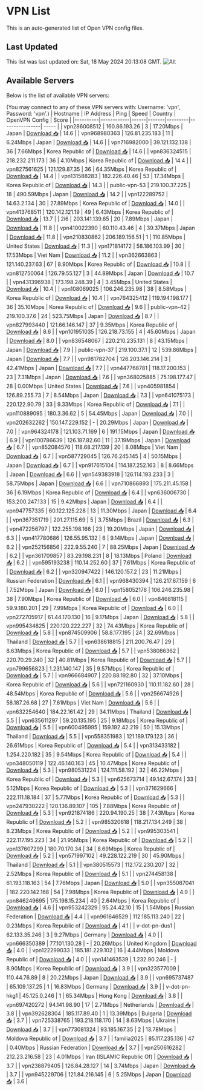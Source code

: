 # VPN List

This is an auto-generated list of Open VPN config files.

## Last Updated

This list was last updated on: Sat, 18 May 2024 20:13:08 GMT.
![Alt](https://repobeats.axiom.co/api/embed/186b98318ef1479477931607c1ad7d823f12451f.svg "Repobeats analytics image")

## Available Servers

Below is the list of available VPN servers:

(You may connect to any of these VPN servers with: Username: 'vpn', Password: 'vpn'.)
| Hostname | IP Address | Ping | Speed | Country | OpenVPN Config | Score |
|----------|------------|------|-------|---------|----------------| ----- |
| vpn286008512 | 160.86.193.26 | 3 | 17.20Mbps | Japan | [Download 📥](./configs/server_0_JP.ovpn) | 14.6 |
| vpn968980363 | 126.81.235.183 | 11 | 6.24Mbps | Japan | [Download 📥](./configs/server_1_JP.ovpn) | 14.6 |
| vpn716982000 | 39.121.132.138 | 36 | 7.66Mbps | Korea Republic of | [Download 📥](./configs/server_2_KR.ovpn) | 14.6 |
| vpn836324515 | 218.232.211.173 | 36 | 4.10Mbps | Korea Republic of | [Download 📥](./configs/server_3_KR.ovpn) | 14.4 |
| vpn827561625 | 121.129.87.35 | 36 | 64.35Mbps | Korea Republic of | [Download 📥](./configs/server_4_KR.ovpn) | 14.4 |
| vpn131588283 | 182.226.40.46 | 53 | 17.34Mbps | Korea Republic of | [Download 📥](./configs/server_5_KR.ovpn) | 14.3 |
| public-vpn-53 | 219.100.37.225 | 18 | 490.59Mbps | Japan | [Download 📥](./configs/server_6_JP.ovpn) | 14.2 |
| vpn122289752 | 14.63.2.134 | 30 | 27.89Mbps | Korea Republic of | [Download 📥](./configs/server_7_KR.ovpn) | 14.0 |
| vpn413768511 | 120.142.121.19 | 49 | 6.43Mbps | Korea Republic of | [Download 📥](./configs/server_8_KR.ovpn) | 13.7 |
| 2i6 | 203.141.139.65 | 20 | 7.89Mbps | Japan | [Download 📥](./configs/server_9_JP.ovpn) | 11.8 |
| vpn410022390 | 60.110.43.46 | 4 | 39.37Mbps | Japan | [Download 📥](./configs/server_10_JP.ovpn) | 11.8 |
| vpn210830862 | 206.189.156.51 | 1 | 110.85Mbps | United States | [Download 📥](./configs/server_11_US.ovpn) | 11.3 |
| vpn171814172 | 58.186.103.99 | 30 | 17.53Mbps | Viet Nam | [Download 📥](./configs/server_12_VN.ovpn) | 11.2 |
| vpn362663863 | 121.140.237.63 | 67 | 8.90Mbps | Korea Republic of | [Download 📥](./configs/server_13_KR.ovpn) | 10.8 |
| vpn812750064 | 126.79.55.127 | 3 | 44.89Mbps | Japan | [Download 📥](./configs/server_14_JP.ovpn) | 10.7 |
| vpn431396938 | 173.198.248.39 | 4 | 3.45Mbps | United States | [Download 📥](./configs/server_15_US.ovpn) | 10.4 |
| vpn108069025 | 106.246.235.98 | 38 | 8.58Mbps | Korea Republic of | [Download 📥](./configs/server_16_KR.ovpn) | 10.4 |
| vpn764325412 | 119.194.198.177 | 36 | 35.10Mbps | Korea Republic of | [Download 📥](./configs/server_17_KR.ovpn) | 9.6 |
| public-vpn-42 | 219.100.37.6 | 24 | 523.75Mbps | Japan | [Download 📥](./configs/server_18_JP.ovpn) | 8.7 |
| vpn827993440 | 121.66.146.147 | 37 | 9.35Mbps | Korea Republic of | [Download 📥](./configs/server_19_KR.ovpn) | 8.6 |
| vpn101951035 | 126.218.73.155 | 4 | 45.60Mbps | Japan | [Download 📥](./configs/server_20_JP.ovpn) | 8.0 |
| vpn836548067 | 220.210.235.131 | 8 | 43.15Mbps | Japan | [Download 📥](./configs/server_21_JP.ovpn) | 7.9 |
| public-vpn-37 | 219.100.37.1 | 12 | 539.86Mbps | Japan | [Download 📥](./configs/server_22_JP.ovpn) | 7.7 |
| vpn981782704 | 126.203.146.214 | 3 | 42.41Mbps | Japan | [Download 📥](./configs/server_23_JP.ovpn) | 7.7 |
| vpn447768781 | 118.17.200.153 | 23 | 7.31Mbps | Japan | [Download 📥](./configs/server_24_JP.ovpn) | 7.6 |
| vpn368025885 | 75.198.177.47 | 28 | 0.00Mbps | United States | [Download 📥](./configs/server_25_US.ovpn) | 7.6 |
| vpn405981854 | 126.89.255.73 | 7 | 8.54Mbps | Japan | [Download 📥](./configs/server_26_JP.ovpn) | 7.3 |
| vpn641075173 | 220.122.90.79 | 33 | 9.33Mbps | Korea Republic of | [Download 📥](./configs/server_27_KR.ovpn) | 7.1 |
| vpn110889095 | 180.3.36.62 | 5 | 54.45Mbps | Japan | [Download 📥](./configs/server_28_JP.ovpn) | 7.0 |
| vpn202632262 | 150.147.229.152 | - | 20.29Mbps | Japan | [Download 📥](./configs/server_29_JP.ovpn) | 7.0 |
| vpn964324178 | 121.103.71.169 | 6 | 191.15Mbps | Japan | [Download 📥](./configs/server_30_JP.ovpn) | 6.9 |
| vpn100786639 | 126.187.82.60 | 11 | 37.19Mbps | Japan | [Download 📥](./configs/server_31_JP.ovpn) | 6.7 |
| vpn852084576 | 118.68.217.139 | 20 | 8.08Mbps | Viet Nam | [Download 📥](./configs/server_32_VN.ovpn) | 6.7 |
| vpn587729045 | 126.76.245.145 | 4 | 50.15Mbps | Japan | [Download 📥](./configs/server_33_JP.ovpn) | 6.7 |
| vpn917615104 | 114.187.252.163 | 8 | 8.66Mbps | Japan | [Download 📥](./configs/server_34_JP.ovpn) | 6.6 |
| vpn549383918 | 126.114.193.233 | 3 | 58.75Mbps | Japan | [Download 📥](./configs/server_35_JP.ovpn) | 6.6 |
| vpn710866893 | 175.211.45.158 | 36 | 6.19Mbps | Korea Republic of | [Download 📥](./configs/server_36_KR.ovpn) | 6.4 |
| vpn636006730 | 153.200.247.133 | 15 | 9.42Mbps | Japan | [Download 📥](./configs/server_37_JP.ovpn) | 6.4 |
| vpn947757335 | 60.122.125.228 | 13 | 11.30Mbps | Japan | [Download 📥](./configs/server_38_JP.ovpn) | 6.4 |
| vpn367351719 | 201.27.115.69 | 5 | 3.75Mbps | Brazil | [Download 📥](./configs/server_39_BR.ovpn) | 6.3 |
| vpn472256797 | 122.255.198.166 | 23 | 19.20Mbps | Japan | [Download 📥](./configs/server_40_JP.ovpn) | 6.3 |
| vpn417780686 | 126.55.95.132 | 6 | 9.14Mbps | Japan | [Download 📥](./configs/server_41_JP.ovpn) | 6.2 |
| vpn252156856 | 222.9.55.240 | 7 | 88.25Mbps | Japan | [Download 📥](./configs/server_42_JP.ovpn) | 6.2 |
| vpn361709857 | 83.29.198.231 | 8 | 18.13Mbps | Poland | [Download 📥](./configs/server_43_PL.ovpn) | 6.2 |
| vpn595193238 | 110.14.252.60 | 37 | 7.61Mbps | Korea Republic of | [Download 📥](./configs/server_44_KR.ovpn) | 6.2 |
| vpn320947422 | 146.120.157.2 | 23 | 11.21Mbps | Russian Federation | [Download 📥](./configs/server_45_RU.ovpn) | 6.1 |
| vpn968430394 | 126.217.67.159 | 6 | 7.52Mbps | Japan | [Download 📥](./configs/server_46_JP.ovpn) | 6.0 |
| vpn158052176 | 106.246.235.98 | 38 | 7.90Mbps | Korea Republic of | [Download 📥](./configs/server_47_KR.ovpn) | 6.0 |
| vpn846818115 | 59.9.180.201 | 29 | 7.99Mbps | Korea Republic of | [Download 📥](./configs/server_48_KR.ovpn) | 6.0 |
| vpn272705917 | 61.44.170.130 | 16 | 9.17Mbps | Japan | [Download 📥](./configs/server_49_JP.ovpn) | 5.8 |
| vpn995434825 | 220.120.222.227 | 32 | 74.43Mbps | Korea Republic of | [Download 📥](./configs/server_50_KR.ovpn) | 5.8 |
| vpn874509906 | 58.8.177.195 | 24 | 32.69Mbps | Thailand | [Download 📥](./configs/server_51_TH.ovpn) | 5.7 |
| vpn638618815 | 211.200.76.47 | 29 | 8.63Mbps | Korea Republic of | [Download 📥](./configs/server_52_KR.ovpn) | 5.7 |
| vpn538086362 | 220.70.29.240 | 32 | 40.81Mbps | Korea Republic of | [Download 📥](./configs/server_53_KR.ovpn) | 5.7 |
| vpn799656823 | 1.231.140.147 | 35 | 9.57Mbps | Korea Republic of | [Download 📥](./configs/server_54_KR.ovpn) | 5.7 |
| vpn966684907 | 220.88.192.80 | 32 | 37.10Mbps | Korea Republic of | [Download 📥](./configs/server_55_KR.ovpn) | 5.6 |
| vpn721160930 | 110.11.182.60 | 28 | 48.54Mbps | Korea Republic of | [Download 📥](./configs/server_56_KR.ovpn) | 5.6 |
| vpn256674926 | 58.187.26.68 | 27 | 7.61Mbps | Viet Nam | [Download 📥](./configs/server_57_VN.ovpn) | 5.6 |
| vpn632254640 | 184.22.161.42 | 29 | 34.11Mbps | Thailand | [Download 📥](./configs/server_58_TH.ovpn) | 5.5 |
| vpn635611297 | 59.20.135.195 | 25 | 9.18Mbps | Korea Republic of | [Download 📥](./configs/server_59_KR.ovpn) | 5.5 |
| vpn600495995 | 159.192.42.219 | 50 | 15.13Mbps | Thailand | [Download 📥](./configs/server_60_TH.ovpn) | 5.5 |
| vpn558351983 | 121.189.179.123 | 36 | 26.61Mbps | Korea Republic of | [Download 📥](./configs/server_61_KR.ovpn) | 5.4 |
| vpn313433182 | 1.254.220.182 | 35 | 9.54Mbps | Korea Republic of | [Download 📥](./configs/server_62_KR.ovpn) | 5.4 |
| vpn348050119 | 122.46.140.163 | 45 | 10.47Mbps | Korea Republic of | [Download 📥](./configs/server_63_KR.ovpn) | 5.3 |
| vpn980531224 | 124.111.58.192 | 32 | 46.22Mbps | Korea Republic of | [Download 📥](./configs/server_64_KR.ovpn) | 5.3 |
| vpn625673714 | 49.142.67.174 | 33 | 5.12Mbps | Korea Republic of | [Download 📥](./configs/server_65_KR.ovpn) | 5.3 |
| vpn371629666 | 222.111.18.184 | 37 | 5.77Mbps | Korea Republic of | [Download 📥](./configs/server_66_KR.ovpn) | 5.3 |
| vpn247930222 | 120.136.89.107 | 105 | 7.88Mbps | Korea Republic of | [Download 📥](./configs/server_67_KR.ovpn) | 5.3 |
| vpn921874186 | 220.94.190.25 | 38 | 7.43Mbps | Korea Republic of | [Download 📥](./configs/server_68_KR.ovpn) | 5.2 |
| vpn985320618 | 118.217.134.249 | 38 | 8.23Mbps | Korea Republic of | [Download 📥](./configs/server_69_KR.ovpn) | 5.2 |
| vpn995303541 | 222.117.195.223 | 34 | 21.95Mbps | Korea Republic of | [Download 📥](./configs/server_70_KR.ovpn) | 5.2 |
| vpn137607299 | 180.70.170.34 | 34 | 8.69Mbps | Korea Republic of | [Download 📥](./configs/server_71_KR.ovpn) | 5.2 |
| vpn571997102 | 49.228.122.219 | 30 | 45.90Mbps | Thailand | [Download 📥](./configs/server_72_TH.ovpn) | 5.1 |
| vpn380515573 | 112.172.230.207 | 32 | 2.52Mbps | Korea Republic of | [Download 📥](./configs/server_73_KR.ovpn) | 5.1 |
| vpn274458138 | 61.193.118.163 | 54 | 7.76Mbps | Japan | [Download 📥](./configs/server_74_JP.ovpn) | 5.0 |
| vpn355087041 | 182.220.142.168 | 54 | 7.98Mbps | Korea Republic of | [Download 📥](./configs/server_75_KR.ovpn) | 4.9 |
| vpn846249695 | 175.198.15.234 | 40 | 2.64Mbps | Korea Republic of | [Download 📥](./configs/server_76_KR.ovpn) | 4.6 |
| vpn953242329 | 95.24.42.10 | 15 | 1.54Mbps | Russian Federation | [Download 📥](./configs/server_77_RU.ovpn) | 4.4 |
| vpn961646529 | 112.185.113.240 | 22 | 0.23Mbps | Korea Republic of | [Download 📥](./configs/server_78_KR.ovpn) | 4.1 |
| v-dot-pn-dus1 | 62.133.35.246 | 3 | 9.27Mbps | Germany | [Download 📥](./configs/server_79_DE.ovpn) | 4.0 |
| vpn666350389 | 77.101.130.28 | - | 20.26Mbps | United Kingdom | [Download 📥](./configs/server_80_GB.ovpn) | 4.0 |
| vpn122299033 | 185.181.229.102 | 16 | 4.44Mbps | Moldova Republic of | [Download 📥](./configs/server_81_MD.ovpn) | 4.0 |
| vpn141463539 | 1.232.90.246 | - | 8.90Mbps | Korea Republic of | [Download 📥](./configs/server_82_KR.ovpn) | 3.9 |
| vpn323577009 | 110.44.76.89 | 8 | 20.22Mbps | Japan | [Download 📥](./configs/server_83_JP.ovpn) | 3.9 |
| vpn695737487 | 65.109.137.25 | 1 | 16.83Mbps | Germany | [Download 📥](./configs/server_84_DE.ovpn) | 3.9 |
| v-dot-pn-hkg1 | 45.125.0.246 | 1 | 65.34Mbps | Hong Kong | [Download 📥](./configs/server_85_HK.ovpn) | 3.8 |
| vpn697420272 | 94.141.98.90 | 17 | 2.71Mbps | Netherlands | [Download 📥](./configs/server_86_NL.ovpn) | 3.8 |
| vpn392628304 | 185.117.89.40 | 1 | 13.39Mbps | Bulgaria | [Download 📥](./configs/server_87_BG.ovpn) | 3.7 |
| vpn725338765 | 193.218.118.170 | 14 | 8.63Mbps | Ukraine | [Download 📥](./configs/server_88_UA.ovpn) | 3.7 |
| vpn773081324 | 93.185.167.35 | 2 | 13.78Mbps | Moldova Republic of | [Download 📥](./configs/server_89_MD.ovpn) | 3.7 |
| familia2025 | 85.117.235.136 | 47 | 0.40Mbps | Russian Federation | [Download 📥](./configs/server_90_RU.ovpn) | 3.7 |
| vpn250616282 | 212.23.216.58 | 23 | 4.01Mbps | Iran (ISLAMIC Republic Of) | [Download 📥](./configs/server_91_IR.ovpn) | 3.7 |
| vpn238879405 | 126.84.28.127 | 14 | 3.74Mbps | Japan | [Download 📥](./configs/server_92_JP.ovpn) | 3.7 |
| vpn945229706 | 121.84.216.145 | 6 | 5.25Mbps | Japan | [Download 📥](./configs/server_93_JP.ovpn) | 3.6 |
